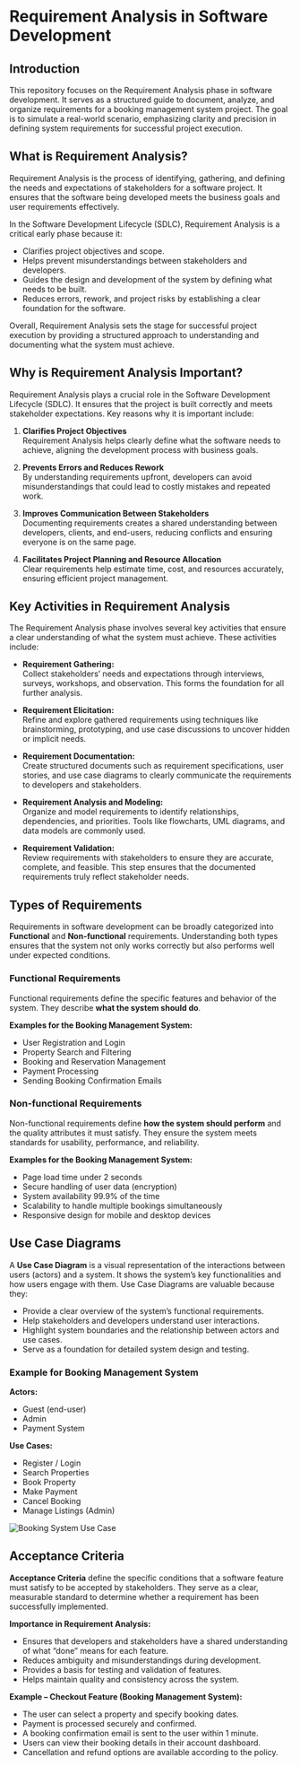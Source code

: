 # Requirement Analysis in Software Development

## Introduction
This repository focuses on the Requirement Analysis phase in software development. 
It serves as a structured guide to document, analyze, and organize requirements for a booking management system project. 
The goal is to simulate a real-world scenario, emphasizing clarity and precision in defining system requirements for successful project execution.

## What is Requirement Analysis?

Requirement Analysis is the process of identifying, gathering, and defining the needs and expectations of stakeholders for a software project. 
It ensures that the software being developed meets the business goals and user requirements effectively.

In the Software Development Lifecycle (SDLC), Requirement Analysis is a critical early phase because it:

- Clarifies project objectives and scope.
- Helps prevent misunderstandings between stakeholders and developers.
- Guides the design and development of the system by defining what needs to be built.
- Reduces errors, rework, and project risks by establishing a clear foundation for the software.

Overall, Requirement Analysis sets the stage for successful project execution by providing a structured approach to understanding and documenting what the system must achieve.

## Why is Requirement Analysis Important?

Requirement Analysis plays a crucial role in the Software Development Lifecycle (SDLC). It ensures that the project is built correctly and meets stakeholder expectations. Key reasons why it is important include:

1. **Clarifies Project Objectives**  
   Requirement Analysis helps clearly define what the software needs to achieve, aligning the development process with business goals.

2. **Prevents Errors and Reduces Rework**  
   By understanding requirements upfront, developers can avoid misunderstandings that could lead to costly mistakes and repeated work.

3. **Improves Communication Between Stakeholders**  
   Documenting requirements creates a shared understanding between developers, clients, and end-users, reducing conflicts and ensuring everyone is on the same page.

4. **Facilitates Project Planning and Resource Allocation**  
   Clear requirements help estimate time, cost, and resources accurately, ensuring efficient project management.

## Key Activities in Requirement Analysis

The Requirement Analysis phase involves several key activities that ensure a clear understanding of what the system must achieve. These activities include:

- **Requirement Gathering:**  
  Collect stakeholders’ needs and expectations through interviews, surveys, workshops, and observation. This forms the foundation for all further analysis.

- **Requirement Elicitation:**  
  Refine and explore gathered requirements using techniques like brainstorming, prototyping, and use case discussions to uncover hidden or implicit needs.

- **Requirement Documentation:**  
  Create structured documents such as requirement specifications, user stories, and use case diagrams to clearly communicate the requirements to developers and stakeholders.

- **Requirement Analysis and Modeling:**  
  Organize and model requirements to identify relationships, dependencies, and priorities. Tools like flowcharts, UML diagrams, and data models are commonly used.

- **Requirement Validation:**  
  Review requirements with stakeholders to ensure they are accurate, complete, and feasible. This step ensures that the documented requirements truly reflect stakeholder needs.

## Types of Requirements

Requirements in software development can be broadly categorized into **Functional** and **Non-functional** requirements. Understanding both types ensures that the system not only works correctly but also performs well under expected conditions.

### Functional Requirements
Functional requirements define the specific features and behavior of the system. They describe **what the system should do**.  

**Examples for the Booking Management System:**
- User Registration and Login
- Property Search and Filtering
- Booking and Reservation Management
- Payment Processing
- Sending Booking Confirmation Emails

### Non-functional Requirements
Non-functional requirements define **how the system should perform** and the quality attributes it must satisfy. They ensure the system meets standards for usability, performance, and reliability.  

**Examples for the Booking Management System:**
- Page load time under 2 seconds
- Secure handling of user data (encryption)
- System availability 99.9% of the time
- Scalability to handle multiple bookings simultaneously
- Responsive design for mobile and desktop devices

## Use Case Diagrams

A **Use Case Diagram** is a visual representation of the interactions between users (actors) and a system. It shows the system’s key functionalities and how users engage with them. Use Case Diagrams are valuable because they:

- Provide a clear overview of the system’s functional requirements.
- Help stakeholders and developers understand user interactions.
- Highlight system boundaries and the relationship between actors and use cases.
- Serve as a foundation for detailed system design and testing.

### Example for Booking Management System

**Actors:**
- Guest (end-user)
- Admin
- Payment System

**Use Cases:**
- Register / Login
- Search Properties
- Book Property
- Make Payment
- Cancel Booking
- Manage Listings (Admin)

![Booking System Use Case]([[alx-booking-uc.png](https://github.com/Mh-NOUHICoder/requirement-analysis/blob/main/Booking%20management%20System.png)](https://github.com/Mh-NOUHICoder/requirement-analysis/blob/main/Booking%20management%20System.png?raw=true))

## Acceptance Criteria

**Acceptance Criteria** define the specific conditions that a software feature must satisfy to be accepted by stakeholders. They serve as a clear, measurable standard to determine whether a requirement has been successfully implemented.

**Importance in Requirement Analysis:**
- Ensures that developers and stakeholders have a shared understanding of what “done” means for each feature.
- Reduces ambiguity and misunderstandings during development.
- Provides a basis for testing and validation of features.
- Helps maintain quality and consistency across the system.

**Example – Checkout Feature (Booking Management System):**
- The user can select a property and specify booking dates.
- Payment is processed securely and confirmed.
- A booking confirmation email is sent to the user within 1 minute.
- Users can view their booking details in their account dashboard.
- Cancellation and refund options are available according to the policy.




